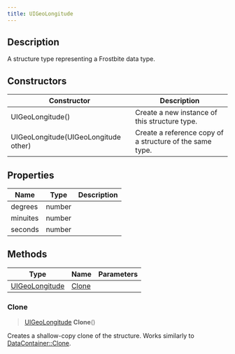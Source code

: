 ```yaml
---
title: UIGeoLongitude
---
```

## Description

A structure type representing a Frostbite data type.

## Constructors

| Constructor                          | Description                                              |
| ------------------------------------ | -------------------------------------------------------- |
| UIGeoLongitude()                     | Create a new instance of this structure type.            |
| UIGeoLongitude(UIGeoLongitude other) | Create a reference copy of a structure of the same type. |

## Properties

| Name     | Type   | Description |
| -------- | ------ | ----------- |
| degrees  | number |             |
| minuites | number |             |
| seconds  | number |             |

## Methods

| Type                             | Name            | Parameters |
| -------------------------------- | --------------- | ---------- |
| [UIGeoLongitude](UIGeoLongitude) | [Clone](#clone) |            |

### Clone

> [UIGeoLongitude](UIGeoLongitude) **Clone**()

Creates a shallow-copy clone of the structure. Works similarly to [DataContainer::Clone](/vext/ref/shared/class/datacontainer#clone).
